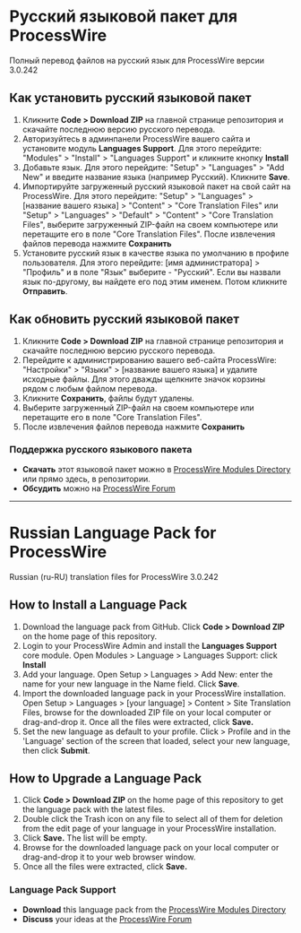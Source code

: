 # Русский языковой пакет для ProcessWire

Полный перевод файлов на русский язык для ProcessWire версии 3.0.242


## Как установить русский языковой пакет

1.  Кликните    **Code > Download ZIP** на главной странице репозитория и скачайте   последнюю версию русского перевода.
2. Авторизуйтесь в админпанели ProcessWire вашего сайта  и установите модуль **Languages Support**.
   Для этого перейдите:  "Modules" > "Install" > "Languages Support" и кликните кнопку **Install**
3. Добавьте язык.
   Для этого перейдите: "Setup" > "Languages" > "Add New" и введите название языка (например Русский). Кликните **Save**.
4. Импортируйте загруженный русский  языковой  пакет на свой сайт на ProcessWire.
   Для этого перейдите: "Setup" > "Languages" > [название вашего языка] > "Content" > "Core Translation Files" или "Setup" > "Languages" > "Default" > "Content" > "Core Translation Files", выберите загруженный ZIP-файл на своем компьютере или перетащите его в поле "Core Translation Files". После извлечения файлов перевода нажмите **Сохранить**
5. Установите русский язык в качестве языка по умолчанию в профиле пользователя.
   Для этого перейдите: [имя администратора]  > "Профиль" и в поле "Язык" выберите - "Русский". Если вы назвали язык по-другому, вы найдете его под этим именем. Потом кликните **Отправить**.


## Как обновить русский  языковой пакет

1. Кликните    **Code > Download ZIP** на главной странице репозитория и скачайте последнюю версию русского перевода.
2. Перейдите к администрированию вашего веб-сайта ProcessWire: "Настройки" > "Языки" > [название вашего языка] и удалите исходные файлы. Для этого дважды щелкните значок корзины рядом с любым файлом перевода.
3. Кликните **Сохранить**,  файлы будут удалены.
4. Выберите загруженный ZIP-файл на своем компьютере или перетащите его в поле "Core Translation Files". 
5. После извлечения файлов перевода нажмите **Сохранить**


### Поддержка русского языкового пакета

- **Скачать**  этот языковой пакет можно в  [ProcessWire Modules Directory](https://modules.processwire.com/modules/pwrussian/) или прямо здесь, в репозитории.
- **Обсудить** можно на [ProcessWire Forum](https://processwire.com/talk/topic/24342-russian-ru-ru-maintained/)

---

# Russian Language Pack for ProcessWire

Russian (ru-RU) translation files for ProcessWire 3.0.242

## How to Install a Language Pack

1. Download the language pack from GitHub.
   Click **Code > Download ZIP** on the home page of this repository.
2. Login to your ProcessWire Admin and install the **Languages Support** core module.
   Open Modules > Language > Languages Support: click **Install**
3. Add your language.
   Open Setup > Languages > Add New: enter the name for your new language in the Name field. Click **Save**.
4. Import the downloaded language pack in your ProcessWire installation.
   Open Setup > Languages > [your language] > Content > Site Translation Files,
   browse for the downloaded ZIP file on your local computer or drag-and-drop it. Once all the files were extracted, click **Save.**
5. Set the new language as default to your profile.
   Click > Profile and in the 'Language' section of the screen that loaded, select your new language, then click **Submit**.


## How to Upgrade a Language Pack

1. Click **Code > Download ZIP** on the home page of this repository to get the language pack with the latest files.
2. Double click the Trash icon on any file to select all of them for deletion from the edit page of your language in your ProcessWire installation. 
3. Click **Save.** The list will be empty.
4. Browse for the downloaded language pack on your local computer or drag-and-drop it to your web browser window.
5. Once all the files were extracted, click **Save.**


### Language Pack Support

- **Download** this language pack from the [ProcessWire Modules Directory](https://modules.processwire.com/modules/pwrussian/)
- **Discuss** your ideas at the [ProcessWire Forum](https://processwire.com/talk/topic/24342-russian-ru-ru-maintained/)
